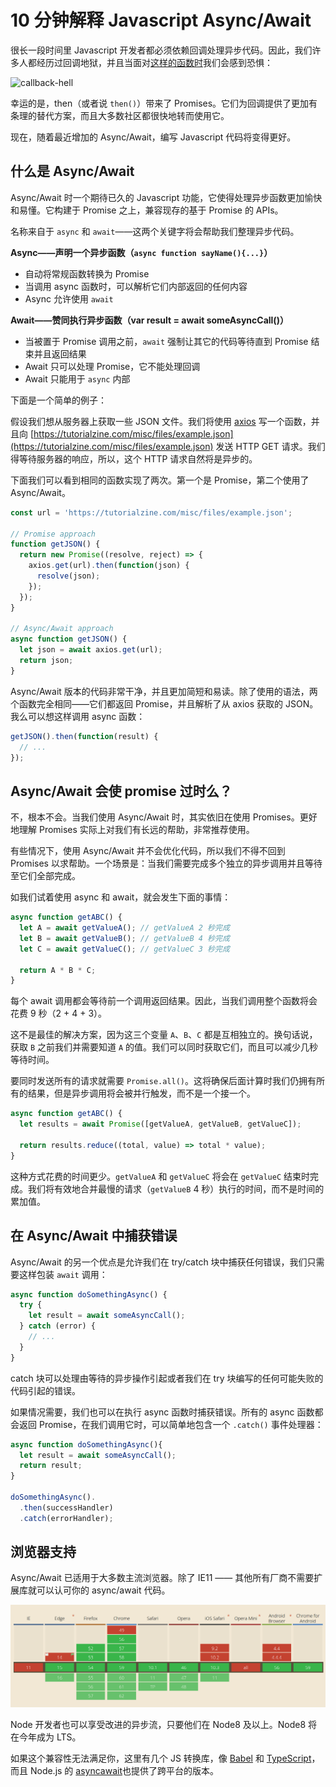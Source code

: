 # 10 分钟解释 Javascript Async/Await

很长一段时间里 Javascript 开发者都必须依赖回调处理异步代码。因此，我们许多人都经历过回调地狱，并且当面对[这样的函数时]()我们会感到恐惧：

![callback-hell](https://raw.githubusercontent.com/coderfe/100-days-of-translate/master/async-await/callback-hell.png)

幸运的是，then（或者说 `then()`）带来了 Promises。它们为回调提供了更加有条理的替代方案，而且大多数社区都很快地转而使用它。

现在，随着最近增加的 Async/Await，编写 Javascript 代码将变得更好。

## 什么是 Async/Await

Async/Await 时一个期待已久的 Javascript 功能，它使得处理异步函数更加愉快和易懂。它构建于 Promise 之上，兼容现存的基于 Promise 的 APIs。

名称来自于 `async` 和 `await`——这两个关键字将会帮助我们整理异步代码。

**Async——声明一个异步函数（`async function sayName(){...}`）**

- 自动将常规函数转换为 Promise
- 当调用 async 函数时，可以解析它们内部返回的任何内容
- Async 允许使用 `await`

**Await——赞同执行异步函数（var result = await someAsyncCall()）**

- 当被置于 Promise 调用之前，`await` 强制让其它的代码等待直到 Promise 结束并且返回结果
- Await 只可以处理 Promise，它不能处理回调
- Await 只能用于 `async` 内部

下面是一个简单的例子：

假设我们想从服务器上获取一些 JSON 文件。我们将使用 [axios](https://github.com/mzabriskie/axios) 写一个函数，并且向 [https://tutorialzine.com/misc/files/example.json](https://tutorialzine.com/misc/files/example.json) 发送 HTTP GET 请求。我们得等待服务器的响应，所以，这个 HTTP 请求自然将是异步的。

下面我们可以看到相同的函数实现了两次。第一个是 Promise，第二个使用了 Async/Await。

```javascript
const url = 'https://tutorialzine.com/misc/files/example.json';

// Promise approach
function getJSON() {
  return new Promise((resolve, reject) => {
    axios.get(url).then(function(json) {
      resolve(json);
    });
  });
}

// Async/Await approach
async function getJSON() {
  let json = await axios.get(url);
  return json;
}
```

Async/Await 版本的代码非常干净，并且更加简短和易读。除了使用的语法，两个函数完全相同——它们都返回 Promise，并且解析了从 axios 获取的 JSON。我么可以想这样调用 async 函数：

```javascript
getJSON().then(function(result) {
  // ...
});
```

## Async/Await 会使 promise 过时么？

不，根本不会。当我们使用 Async/Await 时，其实依旧在使用 Promises。更好地理解 Promises 实际上对我们有长远的帮助，非常推荐使用。

有些情况下，使用 Async/Await 并不会优化代码，所以我们不得不回到 Promises 以求帮助。一个场景是：当我们需要完成多个独立的异步调用并且等待至它们全部完成。

如我们试着使用 async 和 await，就会发生下面的事情：

```javascript
async function getABC() {
  let A = await getValueA(); // getValueA 2 秒完成
  let B = await getValueB(); // getValueB 4 秒完成
  let C = await getValueC(); // getValueC 3 秒完成

  return A * B * C;
}
```

每个 await 调用都会等待前一个调用返回结果。因此，当我们调用整个函数将会花费 9 秒（2 + 4 + 3）。

这不是最佳的解决方案，因为这三个变量 `A`、`B`、`C` 都是互相独立的。换句话说，获取 `B` 之前我们并需要知道 `A` 的值。我们可以同时获取它们，而且可以减少几秒等待时间。

要同时发送所有的请求就需要 `Promise.all()`。这将确保后面计算时我们仍拥有所有的结果，但是异步调用将会被并行触发，而不是一个接一个。

```javascript
async function getABC() {
  let results = await Promise([getValueA, getValueB, getValueC]);

  return results.reduce((total, value) => total * value);
}
```

这种方式花费的时间更少。`getValueA` 和 `getValueC` 将会在 `getValueC` 结束时完成。我们将有效地合并最慢的请求（`getValueB` 4 秒）执行的时间，而不是时间的累加值。

## 在 Async/Await 中捕获错误

Async/Await 的另一个优点是允许我们在 try/catch 块中捕获任何错误，我们只需要这样包装 `await` 调用：

```javascript
async function doSomethingAsync() {
  try {
    let result = await someAsyncCall();
  } catch (error) {
    // ...
  }
}
```

catch 块可以处理由等待的异步操作引起或者我们在 try 块编写的任何可能失败的代码引起的错误。

如果情况需要，我们也可以在执行 async 函数时捕获错误。所有的 async 函数都会返回 Promise，在我们调用它时，可以简单地包含一个 `.catch()` 事件处理器：

```javascript
async function doSomethingAsync(){
  let result = await someAsyncCall();
  return result;  
}

doSomethingAsync().
  .then(successHandler)
  .catch(errorHandler);
```

## 浏览器支持

Async/Await 已适用于大多数主流浏览器。除了 IE11 —— 其他所有厂商不需要扩展库就可以认可你的 async/await 代码。

![caniuse-async-await](https://raw.githubusercontent.com/coderfe/100-days-of-translate/master/async-await/caniuse-async-await.png)

Node 开发者也可以享受改进的异步流，只要他们在 Node8 及以上。Node8 将在今年成为 LTS。

如果这个兼容性无法满足你，这里有几个 JS 转换库，像 [Babel](https://babeljs.io/docs/plugins/transform-async-to-generator/) 和 [TypeScript](https://www.typescriptlang.org/docs/handbook/release-notes/typescript-2-3.html)，而且 Node.js 的 [asyncawait](https://github.com/yortus/asyncawait)也提供了跨平台的版本。
